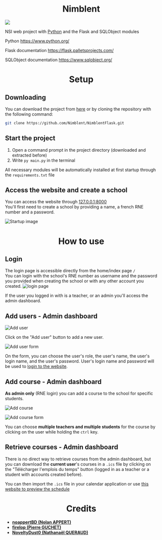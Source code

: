 <div align=center>

# Nimblent
</div>

![](https://img.shields.io/badge/python-v3.11+-blue)

NSI web project with [Python](https://en.wikipedia.org/wiki/Python_(programming_language)) and the Flask and SQLObject modules

Python https://www.python.org/

Flask documentation https://flask.palletsprojects.com/

SQLObject documentation https://www.sqlobject.org/

<div align=center>

# Setup
</div>


## Downloading

You can download the project from [here](https://github.com/Nimblent/NimblentFlask/archive/refs/heads/master.zip) or by cloning the repository with the following command:


```bash
git clone https://github.com/Nimblent/NimblentFlask.git
```

## Start the project


1.  Open a command prompt in the project directory (downloaded and extracted before)
2.  Write `py main.py` in the terminal



All necessary modules will be automatically installed at first startup through the `requirements.txt` file

## Access the website and create a school
You can access the website through [127.0.0.1:8000](127.0.0.1:8000)  
You'll first need to create a school by providing a name, a french RNE number and a password.  

![Startup image](https://media.discordapp.net/attachments/1188187232918581419/1207072044278222888/image.png?ex=65de5071&is=65cbdb71&hm=f5e587fde8c89366166a3afe17664b34fff4af8db9a9711d00d7899b52daee9f&=&format=webp&quality=lossless&width=1025&height=458)

<div align=center>

# How to use

</div>

## Login

The login page is accessible directly from the home/index page `/`  
You can login with the school's RNE number as username and the password you provided when creating the school or with any other account you created.
![login page](https://media.discordapp.net/attachments/1188187232918581419/1207073673769517086/image.png?ex=65de51f6&is=65cbdcf6&hm=855564e6302956302e068321f12d5aa86cf7553dd66bb086553d19816a96b911&=&format=webp&quality=lossless&width=1025&height=459)

If the user you logged in with is a teacher, or an admin you'll access the admin dashboard.

## Add users - Admin dashboard
![Add user](https://media.discordapp.net/attachments/1188187232918581419/1207075330591039569/image.png?ex=65de5381&is=65cbde81&hm=779adc48b3fdbd3e966f14e54c11f8006cc10a293961b0720e5fe990e07904e5&=&format=webp&quality=lossless&width=1025&height=465)

Click on the "Add user" button to add a new user.

![Add user form](https://media.discordapp.net/attachments/1188187232918581419/1207075909006397510/image.png?ex=65de540b&is=65cbdf0b&hm=d9f3bbe6ca253062e6405bfda93a6fc589465d684f604b42d65858604da70eb8&=&format=webp&quality=lossless&width=1025&height=454)

On the form, you can choose the user's role, the user's name, the user's login name, and the user's password. User's login name and password will be used to [login to the website](#login).

## Add course - Admin dashboard

**As admin only** (RNE login) you can add a course to the school for specific students.

![Add course](https://media.discordapp.net/attachments/1188187232918581419/1207079335950024825/image.png?ex=65de573c&is=65cbe23c&hm=e3519774016c17bd9a0660a0755403af06589ee4b97447b3b31b1829f1fe426b&=&format=webp&quality=lossless&width=1025&height=458)

![Add course form](https://media.discordapp.net/attachments/1188187232918581419/1207080919257841724/image.png?ex=65de58b5&is=65cbe3b5&hm=d5e6b2c34b2a73f00d61d6708178a2b254dac382053f74d2894b24386954c981&=&format=webp&quality=lossless&width=1025&height=458)

You can choose **multiple teachers and multiple students** for the course by clicking on the user while holding the `ctrl` key.


## Retrieve courses - Admin dashboard
There is no direct way to retrieve courses from the admin dashboard, but you can download the **current user**'s courses in a `.ics` file by clicking on the "Télécharger l'emplois du temps" button (logged in as a teacher or a student with accounts created before).

You can then import the `.ics` file in your calendar application or use [this website to preview the schedule](https://larrybolt.github.io/online-ics-feed-viewer)



<div align=center>

# Credits

</div>

- [**noappertBD (Nolan APPERT)**](https://github.com/noappertBD)
- [**firelop (Pierre GUCHET)**](https://github.com/firelop)
- [**NoveltyDust0 (Nathanaël QUERAUD)**](https://github.com/NoveltyDust0)
